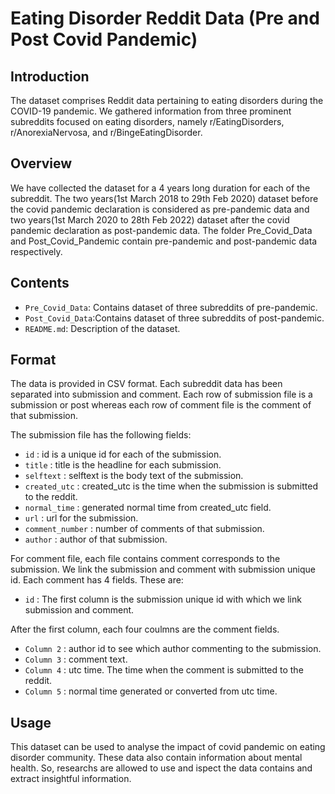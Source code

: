 # Eating Disorder Reddit Data (Pre and Post Covid Pandemic)

## Introduction
The dataset comprises Reddit data pertaining to eating disorders during the COVID-19 pandemic. We gathered information from three prominent subreddits focused on eating disorders, namely r/EatingDisorders, r/AnorexiaNervosa, and r/BingeEatingDisorder.

## Overview
We have collected the dataset for a 4 years long duration for each of the subreddit. The two years(1st March 2018 to 29th Feb 2020) dataset before the covid pandemic declaration is considered as pre-pandemic data and two years(1st March 2020 to 28th Feb 2022) dataset after the covid pandemic declaration as post-pandemic data. The folder Pre_Covid_Data and Post_Covid_Pandemic contain pre-pandemic and post-pandemic data respectively.

## Contents
- `Pre_Covid_Data`: Contains dataset of three subreddits of pre-pandemic.
- `Post_Covid_Data`:Contains dataset of three subreddits of post-pandemic.
- `README.md`: Description of the dataset.

## Format 
The data is provided in CSV format. Each subreddit data has been separated into submission and comment. Each row of submission file is a submission or post whereas each row of comment file is the comment of that submission. 

The submission file has the following fields:

- `id` : id is a unique id for each of the submission.
- `title` : title is the headline for each submission.
- `selftext` : selftext is the body text of the submission.
- `created_utc` : created_utc is the time when the submission is submitted to the reddit.
- `normal_time` : generated normal time from created_utc field.
- `url` : url for the submission.
- `comment_number` : number of comments of that submission.
- `author` : author of that submission.

For comment file, each file contains comment corresponds to the submission. We link the submission and comment with submission unique id. Each comment has 4 fields. These are:

- `id` : The first column is the submission unique id with which we link submission and comment.
  
After the first column, each four coulmns are the comment fields.

- `Column 2` : author id to see which author commenting to the submission.
- `Column 3` : comment text.
- `Column 4` : utc time. The time when the comment is submitted to the reddit.
- `Column 5` : normal time generated or converted from utc time.


## Usage
This dataset can be used to analyse the impact of covid pandemic on eating disorder community. These data also contain information about mental health. So, researchs are allowed to use and ispect the data contains and extract insightful information.

